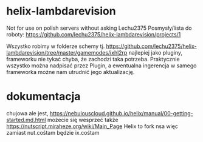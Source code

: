 # helix-lambdarevision
Not for use on  polish  servers without asking Lechu2375
Posmysły/lista do roboty: https://github.com/lechu2375/helix-lambdarevision/projects/1

Wszystko robimy w folderze schemy tj. https://github.com/lechu2375/helix-lambdarevision/tree/master/gamemodes/ixhl2rp 
najlepiej jako pluginy, frameworku nie tykać chyba, że zachodzi taka potrzeba. Praktycznie wszystko można nadpisać przez Plugin, a ewentualna ingerencja w samego frameworka możne nam utrudnić jego aktualizację.

# dokumentacja
chujowa ale jest, https://nebulouscloud.github.io/helix/manual/00-getting-started.md.html
możecie się wesprzeć także https://nutscript.miraheze.org/wiki/Main_Page
Helix to fork nsa więc zamiast nut.cośtam będzie ix.cośtam
